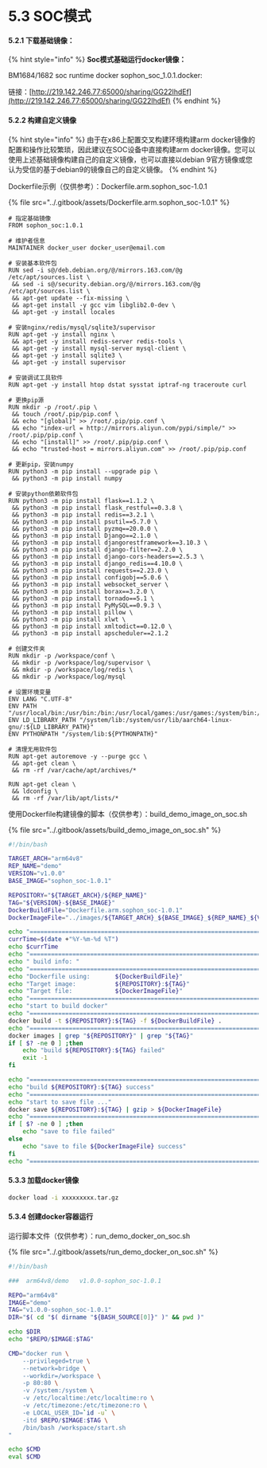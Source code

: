 # 5.3 SOC模式

#### 5.2.1 下载基础镜像：

{% hint style="info" %}
**Soc模式基础运行docker镜像：**

BM1684/1682 soc runtime docker sophon\_soc\_1.0.1.docker: &#x20;

链接：[http://219.142.246.77:65000/sharing/GG22lhdEf](http://219.142.246.77:65000/sharing/GG22lhdEf)
{% endhint %}

#### 5.2.2 构建自定义镜像

{% hint style="info" %}
由于在x86上配置交叉构建环境构建arm docker镜像的配置和操作比较繁琐，因此建议在SOC设备中直接构建arm docker镜像。您可以使用上述基础镜像构建自己的自定义镜像，也可以直接以debian 9官方镜像或您认为受信的基于debian9的镜像自己的自定义镜像。
{% endhint %}

Dockerfile示例（仅供参考）：Dockerfile.arm.sophon\_soc-1.0.1

{% file src="../.gitbook/assets/Dockerfile.arm.sophon_soc-1.0.1" %}

```docker
# 指定基础镜像
FROM sophon_soc:1.0.1

# 维护者信息
MAINTAINER docker_user docker_user@email.com

# 安装基本软件包
RUN sed -i s@/deb.debian.org/@/mirrors.163.com/@g /etc/apt/sources.list \
 && sed -i s@/security.debian.org/@/mirrors.163.com/@g /etc/apt/sources.list \
 && apt-get update --fix-missing \
 && apt-get install -y gcc vim libglib2.0-dev \
 && apt-get -y install locales

# 安装nginx/redis/mysql/sqlite3/supervisor
RUN apt-get -y install nginx \
 && apt-get -y install redis-server redis-tools \
 && apt-get -y install mysql-server mysql-client \
 && apt-get -y install sqlite3 \
 && apt-get -y install supervisor

# 安装调试工具软件
RUN apt-get -y install htop dstat sysstat iptraf-ng traceroute curl

# 更换pip源
RUN mkdir -p /root/.pip \
 && touch /root/.pip/pip.conf \
 && echo "[global]" >> /root/.pip/pip.conf \
 && echo "index-url = http://mirrors.aliyun.com/pypi/simple/" >> /root/.pip/pip.conf \
 && echo "[install]" >> /root/.pip/pip.conf \
 && echo "trusted-host = mirrors.aliyun.com" >> /root/.pip/pip.conf
 
# 更新pip，安装numpy
RUN python3 -m pip install --upgrade pip \
 && python3 -m pip install numpy

# 安装python依赖软件包
RUN python3 -m pip install flask==1.1.2 \
 && python3 -m pip install flask_restful==0.3.8 \
 && python3 -m pip install redis==3.2.1 \
 && python3 -m pip install psutil==5.7.0 \
 && python3 -m pip install pyzmq==20.0.0 \
 && python3 -m pip install Django==2.1.0 \
 && python3 -m pip install djangorestframework==3.10.3 \
 && python3 -m pip install django-filter==2.2.0 \
 && python3 -m pip install django-cors-headers==2.5.3 \
 && python3 -m pip install django_redis==4.10.0 \
 && python3 -m pip install requests==2.23.0 \
 && python3 -m pip install configobj==5.0.6 \
 && python3 -m pip install websocket_server \
 && python3 -m pip install borax==3.2.0 \
 && python3 -m pip install tornado==5.1 \
 && python3 -m pip install PyMySQL==0.9.3 \
 && python3 -m pip install pillow \
 && python3 -m pip install xlwt \
 && python3 -m pip install xmltodict==0.12.0 \
 && python3 -m pip install apscheduler==2.1.2

# 创建文件夹
RUN mkdir -p /workspace/conf \
 && mkdir -p /workspace/log/supervisor \
 && mkdir -p /workspace/log/redis \
 && mkdir -p /workspace/log/mysql

# 设置环境变量
ENV LANG "C.UTF-8"
ENV PATH "/usr/local/bin:/usr/bin:/bin:/usr/local/games:/usr/games:/system/bin:/usr/sbin:/bm_bin:${PATH}"
ENV LD_LIBRARY_PATH "/system/lib:/system/usr/lib/aarch64-linux-gnu/:${LD_LIBRARY_PATH}"
ENV PYTHONPATH "/system/lib:${PYTHONPATH}"

# 清理无用软件包
RUN apt-get autoremove -y --purge gcc \
 && apt-get clean \
 && rm -rf /var/cache/apt/archives/*

RUN apt-get clean \
 && ldconfig \
 && rm -rf /var/lib/apt/lists/*
```

使用Dockerfile构建镜像的脚本（仅供参考）：build\_demo\_image\_on\_soc.sh

{% file src="../.gitbook/assets/build_demo_image_on_soc.sh" %}

```bash
#!/bin/bash

TARGET_ARCH="arm64v8"
REP_NAME="demo"
VERSION="v1.0.0"
BASE_IMAGE="sophon_soc-1.0.1"

REPOSITORY="${TARGET_ARCH}/${REP_NAME}"
TAG="${VERSION}-${BASE_IMAGE}"
DockerBuildFile="Dockerfile.arm.sophon_soc-1.0.1"
DockerImageFile="../images/${TARGET_ARCH}_${BASE_IMAGE}_${REP_NAME}_${VERSION}.tar.gz"

echo "========================================================================="
currTime=$(date +"%Y-%m-%d %T")
echo $currTime
echo "========================================================================="
echo " build info: "
echo "========================================================================="
echo "Dockerfile using:       ${DockerBuildFile}"
echo "Target image:           ${REPOSITORY}:${TAG}"
echo "Target file:            ${DockerImageFile}"
echo "========================================================================="
echo "start to build docker"
echo "========================================================================="
docker build -t ${REPOSITORY}:${TAG} -f ${DockerBuildFile} .
echo "========================================================================="
docker images | grep "${REPOSITORY}" | grep "${TAG}"
if [ $? -ne 0 ] ;then
    echo "build ${REPOSITORY}:${TAG} failed"
    exit -1
fi

echo "========================================================================="
echo "build ${REPOSITORY}:${TAG} success"
echo "========================================================================="
echo "start to save file ..."
docker save ${REPOSITORY}:${TAG} | gzip > ${DockerImageFile}
echo "========================================================================="
if [ $? -ne 0 ] ;then
    echo "save to file failed"
else
    echo "save to file ${DockerImageFile} success"
fi
echo "========================================================================="

```

#### 5.3.3 加载docker镜像

```bash
docker load -i xxxxxxxxx.tar.gz
```

#### 5.3.4 创建docker容器运行

运行脚本文件（仅供参考）：run\_demo\_docker\_on\_soc.sh

{% file src="../.gitbook/assets/run_demo_docker_on_soc.sh" %}

```bash
#!/bin/bash

###  arm64v8/demo   v1.0.0-sophon_soc-1.0.1

REPO="arm64v8"
IMAGE="demo"
TAG="v1.0.0-sophon_soc-1.0.1"
DIR="$( cd "$( dirname "${BASH_SOURCE[0]}" )" && pwd )"

echo $DIR
echo "$REPO/$IMAGE:$TAG"

CMD="docker run \
    --privileged=true \
    --network=bridge \
    --workdir=/workspace \
    -p 80:80 \
    -v /system:/system \
    -v /etc/localtime:/etc/localtime:ro \
    -v /etc/timezone:/etc/timezone:ro \
    -e LOCAL_USER_ID=`id -u` \
    -itd $REPO/$IMAGE:$TAG \
    /bin/bash /workspace/start.sh
"

echo $CMD
eval $CMD
```

